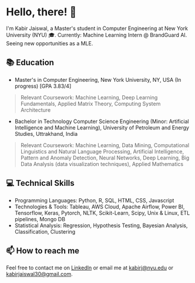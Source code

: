 
# Hello, there! 👋

I'm Kabir Jaiswal, a Master's student in Computer Engineering at New York University (NYU) 🎓. Currently:  Machine Learning Intern @ BrandGuard AI. 
Seeing new opportunities as a MLE.
## 📚 Education

- Master's in Computer Engineering, New York University, NY, USA (In progress) [GPA 3.83/4]
>
>Relevant Coursework: Machine Learning, Deep Learning Fundamentals, Applied Matrix Theory, Computing System Architecture
>

- Bachelor in Technology Computer Science Engineering (Minor: Artificial Intelligence and Machine Learning), University of Petroleum and Energy Studies, Uttrakhand, India
>
> Relevant Coursework: Machine Learning, Data Mining, Computational Linguistics and Natural Language Processing, Artificial Intelligence, Pattern and Anomaly Detection, Neural Networks, Deep Learning, Big Data Analysis (data visualization techniques), Applied Mathematics
>

## 💻 Technical Skills

- Programming Languages: Python, R, SQL, HTML, CSS, Javascript
- Technologies & Tools: Tableau, AWS Cloud, Apache Airflow, Power BI, Tensorflow, Keras, Pytorch, NLTK, Scikit-Learn, Scipy, Unix & Linux, ETL pipelines, Mongo DB
- Statistical Analysis: Regression, Hypothesis Testing, Bayesian Analysis, Classification, Clustering

## 📫 How to reach me

Feel free to contact me on [LinkedIn](https://www.linkedin.com/in/kabir-j-b81212105/) or email me at kabirj@nyu.edu or kabirjaiswal30@gmail.com.


<!--
**kabir12345/kabir12345** is a ✨ _special_ ✨ repository because its `README.md` (this file) appears on your GitHub profile.

Here are some ideas to get you started:

- 🔭 I’m currently working on ...
- 🌱 I’m currently learning ...
- 👯 I’m looking to collaborate on ...
- 🤔 I’m looking for help with ...
- 💬 Ask me about ...
- 📫 How to reach me: ...
- 😄 Pronouns: ...
- ⚡ Fun fact: ...
-->
